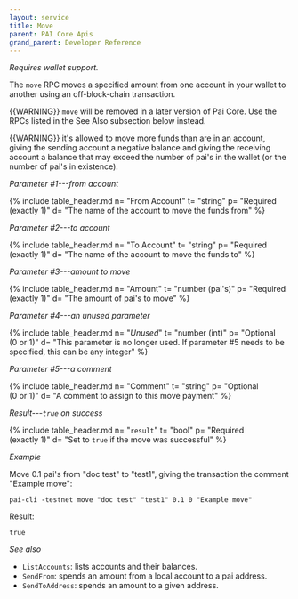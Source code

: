 ```yaml
---
layout: service
title: Move
parent: PAI Core Apis
grand_parent: Developer Reference
---
```



*Requires wallet support.*

The `move` RPC moves a specified amount from one account in your wallet to another using an off-block-chain transaction.

{{WARNING}} `move` will be removed in a later version of Pai
Core.  Use the RPCs listed in the See Also subsection below instead.

{{WARNING}} it's allowed to move more funds than are in an account,
giving the sending account a negative balance and giving the receiving
account a balance that may exceed the number of pai's in the wallet
(or the number of pai's in existence).

*Parameter #1---from account*

{% include table_header.md
  n= "From Account"
  t= "string"
  p= "Required<br>(exactly 1)"
  d= "The name of the account to move the funds from"
%}

*Parameter #2---to account*

{% include table_header.md
  n= "To Account"
  t= "string"
  p= "Required<br>(exactly 1)"
  d= "The name of the account to move the funds to"
%}

*Parameter #3---amount to move*

{% include table_header.md
  n= "Amount"
  t= "number (pai's)"
  p= "Required<br>(exactly 1)"
  d= "The amount of pai's to move"
%}

*Parameter #4---an unused parameter*

{% include table_header.md
  n= "*Unused*"
  t= "number (int)"
  p= "Optional<br>(0 or 1)"
  d= "This parameter is no longer used. If parameter #5 needs to be specified, this can be any integer"
%}

*Parameter #5---a comment*

{% include table_header.md
  n= "Comment"
  t= "string"
  p= "Optional<br>(0 or 1)"
  d= "A comment to assign to this move payment"
%}

*Result---`true` on success*

{% include table_header.md
  n= "`result`"
  t= "bool"
  p= "Required<br>(exactly 1)"
  d= "Set to `true` if the move was successful"
%}

*Example*

Move 0.1 pai's from "doc test" to "test1", giving the transaction the
comment "Example move":

```
pai-cli -testnet move "doc test" "test1" 0.1 0 "Example move"
```

Result:

```
true
```

*See also*

* `ListAccounts`: lists accounts and their balances.
* `SendFrom`: spends an amount from a local account to a pai address.
* `SendToAddress`: spends an amount to a given address.
 